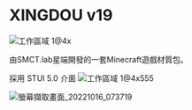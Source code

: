 # XINGDOU v19
![工作區域 1@4x](https://user-images.githubusercontent.com/86358347/197397121-38337e9d-3d96-4d92-9247-6db90cf4015b.png)

由SMCT.lab星端開發的一套Minecraft遊戲材質包。

採用 STUI 5.0 介面
![工作區域 1@4x555](https://user-images.githubusercontent.com/86358347/197397156-f78367b1-bf7a-4c77-a572-fa3b2687a6e4.png)

![螢幕擷取畫面_20221016_073719](https://user-images.githubusercontent.com/86358347/197397101-54ea5810-b433-497a-8d21-4512732f45fc.png)
